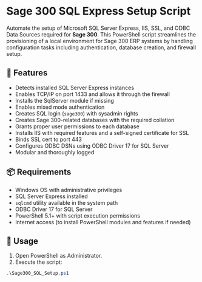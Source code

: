 # Sage 300 SQL Express Setup Script

Automate the setup of Microsoft SQL Server Express, IIS, SSL, and ODBC Data Sources required for **Sage 300**. This PowerShell script streamlines the provisioning of a local environment for Sage 300 ERP systems by handling configuration tasks including authentication, database creation, and firewall setup.

## 🚀 Features

- Detects installed SQL Server Express instances
- Enables TCP/IP on port 1433 and allows it through the firewall
- Installs the SqlServer module if missing
- Enables mixed mode authentication
- Creates SQL login (`sage300`) with sysadmin rights
- Creates Sage 300-related databases with the required collation
- Grants proper user permissions to each database
- Installs IIS with required features and a self-signed certificate for SSL
- Binds SSL cert to port 443
- Configures ODBC DSNs using ODBC Driver 17 for SQL Server
- Modular and thoroughly logged

## 📦 Requirements

- Windows OS with administrative privileges
- SQL Server Express installed
- `sqlcmd` utility available in the system path
- ODBC Driver 17 for SQL Server
- PowerShell 5.1+ with script execution permissions
- Internet access (to install PowerShell modules and features if needed)

## 🔧 Usage

1. Open PowerShell as Administrator.
2. Execute the script:

```powershell
.\Sage300_SQL_Setup.ps1
